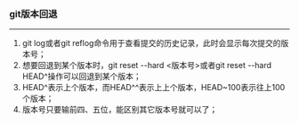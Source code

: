 ### git版本回退

---

1. git log或者git reflog命令用于查看提交的历史记录，此时会显示每次提交的版本号；
2. 想要回退到某个版本时，git reset --hard <版本号>或者git reset --hard HEAD^操作可以回退到某个版本；
3. HEAD^表示上个版本，而HEAD^^表示上上个版本，HEAD~100表示往上100个版本；
4. 版本号只要输前四、五位，能区别其它版本号就可以了；